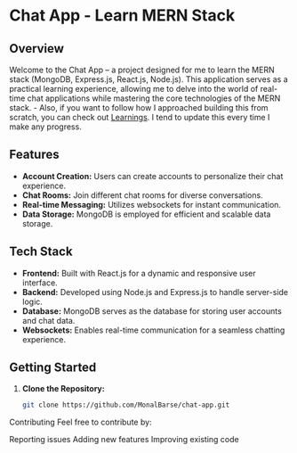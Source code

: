 # Chat App - Learn MERN Stack

## Overview

Welcome to the Chat App – a project designed for me to learn the MERN stack (MongoDB, Express.js, React.js, Node.js). This application serves as a practical learning experience, allowing me to delve into the world of real-time chat applications while mastering the core technologies of the MERN stack.
      - Also, if you want to follow how I approached building this from scratch, you can check out [Learnings](./Learnings.md). I tend to update this every time I make any progress.

## Features

- **Account Creation:** Users can create accounts to personalize their chat experience.
- **Chat Rooms:** Join different chat rooms for diverse conversations.
- **Real-time Messaging:** Utilizes websockets for instant communication.
- **Data Storage:** MongoDB is employed for efficient and scalable data storage.

## Tech Stack

- **Frontend:** Built with React.js for a dynamic and responsive user interface.
- **Backend:** Developed using Node.js and Express.js to handle server-side logic.
- **Database:** MongoDB serves as the database for storing user accounts and chat data.
- **Websockets:** Enables real-time communication for a seamless chatting experience.

## Getting Started

1. **Clone the Repository:**
   ```bash
   git clone https://github.com/MonalBarse/chat-app.git

Contributing
Feel free to contribute by:

Reporting issues
Adding new features
Improving existing code
